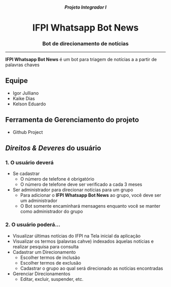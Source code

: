 <div align="center">

##### Projeto Integrador I

# IFPI Whatsapp Bot News

### Bot de direcionamento de notícias

</div>

---

**IFPI Whatsapp Bot News** é um bot para triagem de notícias a a partir de palavras chaves

## Equipe

- Igor Julliano
- Kaike Dias
- Kelson Eduardo

## Ferramenta de Gerenciamento do projeto

- Github Project

## *Direitos & Deveres* do usuário

### 1. O usuário deverá

- Se cadastrar
  - O número de telefone é obrigatório
  - O número de telefone deve ser verificado a cada 3 meses
- Ser administrador para direcionar notícias para um grupo
  - Para adicionar o **IFPI Whatsapp Bot News** ao grupo, você deve ser um administrador
  - O Bot somente encaminhará mensagens enquanto você se manter como administrador do grupo

### 2. O usuário poderá...

- Visualizar últimas notícias do IFPI na Tela inicial da aplicação
- Visualizar os termos (palavras cahve) indexados àquelas notícias e realizar pesquisa para consulta
- Cadastrar um Direcionamento
  - Escolher termos de inclusão
  - Escolher termos de exclusão
  - Cadastrar o grupo ao qual será direcionado as notícias encontradas
- Gerenciar Direcionamentos
  - Editar, excluir, suspender, etc.
